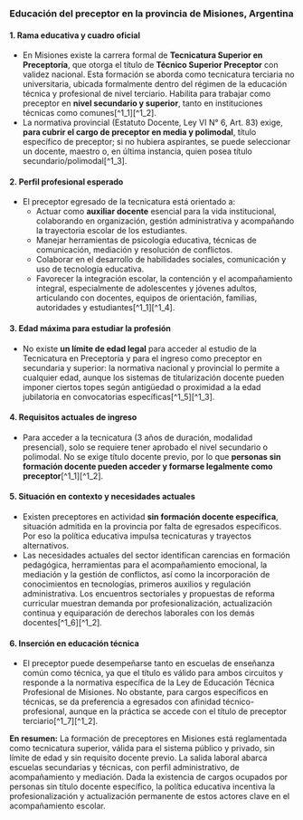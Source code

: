 

### Educación del preceptor en la provincia de Misiones, Argentina

#### **1. Rama educativa y cuadro oficial**

- En Misiones existe la carrera formal de **Tecnicatura Superior en Preceptoría**, que otorga el título de **Técnico Superior Preceptor** con validez nacional. Esta formación se aborda como tecnicatura terciaria no universitaria, ubicada formalmente dentro del régimen de la educación técnica y profesional de nivel terciario. Habilita para trabajar como preceptor en **nivel secundario y superior**, tanto en instituciones técnicas como comunes[^1_1][^1_2].
- La normativa provincial (Estatuto Docente, Ley VI N° 6, Art. 83) exige, **para cubrir el cargo de preceptor en media y polimodal**, título específico de preceptor; si no hubiera aspirantes, se puede seleccionar un docente, maestro o, en última instancia, quien posea título secundario/polimodal[^1_3].


#### **2. Perfil profesional esperado**

- El preceptor egresado de la tecnicatura está orientado a:
    - Actuar como **auxiliar docente** esencial para la vida institucional, colaborando en organización, gestión administrativa y acompañando la trayectoria escolar de los estudiantes.
    - Manejar herramientas de psicología educativa, técnicas de comunicación, mediación y resolución de conflictos.
    - Colaborar en el desarrollo de habilidades sociales, comunicación y uso de tecnología educativa.
    - Favorecer la integración escolar, la contención y el acompañamiento integral, especialmente de adolescentes y jóvenes adultos, articulando con docentes, equipos de orientación, familias, autoridades y estudiantes[^1_1][^1_4].


#### **3. Edad máxima para estudiar la profesión**

- No existe **un límite de edad legal** para acceder al estudio de la Tecnicatura en Preceptoría y para el ingreso como preceptor en secundaria y superior: la normativa nacional y provincial lo permite a cualquier edad, aunque los sistemas de titularización docente pueden imponer ciertos topes según antigüedad o proximidad a la edad jubilatoria en convocatorias específicas[^1_5][^1_3].


#### **4. Requisitos actuales de ingreso**

- Para acceder a la tecnicatura (3 años de duración, modalidad presencial), solo se requiere tener aprobado el nivel secundario o polimodal. No se exige título docente previo, por lo que **personas sin formación docente pueden acceder y formarse legalmente como preceptor**[^1_1][^1_2].


#### **5. Situación en contexto y necesidades actuales**

- Existen preceptores en actividad **sin formación docente específica**, situación admitida en la provincia por falta de egresados específicos. Por eso la política educativa impulsa tecnicaturas y trayectos alternativos.
- Las necesidades actuales del sector identifican carencias en formación pedagógica, herramientas para el acompañamiento emocional, la mediación y la gestión de conflictos, así como la incorporación de conocimientos en tecnologías, primeros auxilios y regulación administrativa. Los encuentros sectoriales y propuestas de reforma curricular muestran demanda por profesionalización, actualización continua y equiparación de derechos laborales con los demás docentes[^1_6][^1_2].


#### **6. Inserción en educación técnica**

- El preceptor puede desempeñarse tanto en escuelas de enseñanza común como técnica, ya que el título es válido para ambos circuitos y responde a la normativa específica de la Ley de Educación Técnica Profesional de Misiones. No obstante, para cargos específicos en técnicas, se da preferencia a egresados con afinidad técnico-profesional, aunque en la práctica se accede con el título de preceptor terciario[^1_7][^1_2].

**En resumen:** La formación de preceptores en Misiones está reglamentada como tecnicatura superior, válida para el sistema público y privado, sin límite de edad y sin requisito docente previo. La salida laboral abarca escuelas secundarias y técnicas, con perfil administrativo, de acompañamiento y mediación. Dada la existencia de cargos ocupados por personas sin título docente específico, la política educativa incentiva la profesionalización y actualización permanente de estos actores clave en el acompañamiento escolar.

